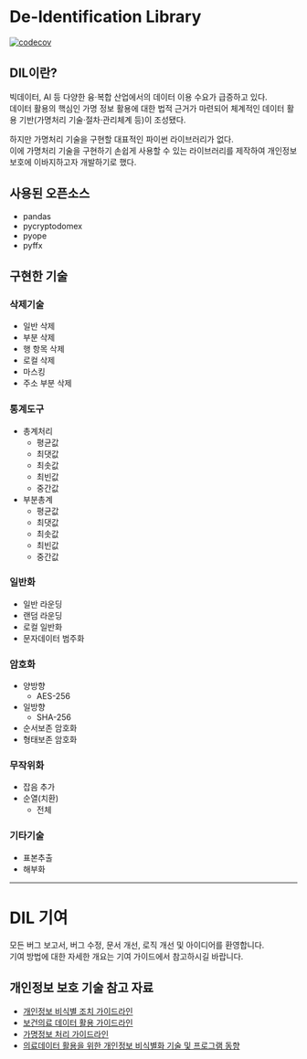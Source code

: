 # De-Identification Library
[![codecov](https://codecov.io/gh/LRTK-CODER/DIL-Project/branch/main/graph/badge.svg?token=OC4ELDAQQF)](https://codecov.io/gh/LRTK-CODER/DIL-Project)

## DIL이란?
빅데이터, AI 등 다양한 융·복합 산업에서의 데이터 이용 수요가 급증하고 있다.<br>
데이터 활용의 핵심인 가명 정보 활용에 대한 법적 근거가 마련되어 체계적인 데이터 활용 기반(가명처리 기술·절차·관리체계 등)이 조성됐다.

하지만 가명처리 기술을 구현할 대표적인 파이썬 라이브러리가 없다.<br>
이에 가명처리 기술을 구현하기 손쉽게 사용할 수 있는 라이브러리를 제작하여 개인정보 보호에 이바지하고자 개발하기로 했다.

## 사용된 오픈소스
- pandas
- pycryptodomex
- pyope
- pyffx

## 구현한 기술
### 삭제기술
- 일반 삭제
- 부분 삭제
- 행 항목 삭제
- 로컬 삭제
- 마스킹
- 주소 부분 삭제

### 통계도구
- 총계처리
    - 평균값
    - 최댓값
    - 최솟값
    - 최빈값
    - 중간값
- 부분총계
    - 평균값
    - 최댓값
    - 최솟값
    - 최빈값
    - 중간값

### 일반화
- 일반 라운딩
- 랜덤 라운딩
- 로컬 일반화
- 문자데이터 범주화

### 암호화
- 양방향
    - AES-256
- 일방향
    - SHA-256
- 순서보존 암호화
- 형태보존 암호화

### 무작위화
- 잡음 추가
- 순열(치환)
    - 전체


### 기타기술
- 표본추출
- 해부화

---

# DIL 기여
모든 버그 보고서, 버그 수정, 문서 개선, 로직 개선 및 아이디어를 환영합니다.<br>
기여 방법에 대한 자세한 개요는 기여 가이드에서 참고하시길 바랍니다.

## 개인정보 보호 기술 참고 자료
- [개인정보 비식별 조치 가이드라인](https://www.kisa.or.kr/public/laws/laws2_View.jsp?cPage=1&mode=view&p_No=282&b_No=282&d_No=3&ST=T&SV=)
- [보건의료 데이터 활용 가이드라인](http://www.mohw.go.kr/react/al/sal0101vw.jsp?PAR_MENU_ID=04&MENU_ID=040101&CONT_SEQ=363309&page=1)
- [가명정보 처리 가이드라인](https://www.pipc.go.kr/np/default/page.do?mCode=D040010000#LINK)
- [의료데이터 활용을 위한 개인정보 비식별화 기술 및 프로그램 동향](https://www.khidi.or.kr/board/view?pageNum=1&rowCnt=10&no1=1&linkId=48762098&menuId=MENU01783&maxIndex=00487620989998&minIndex=00487620989998&schType=1&schText=%EA%B0%9C%EC%9D%B8%EC%A0%95%EB%B3%B4&schStartDate=&schEndDate=&boardStyle=&categoryId=&continent=&country=)

